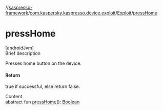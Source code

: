 //[kaspresso-framework](../../index.md)/[com.kaspersky.kaspresso.device.exploit](../index.md)/[Exploit](index.md)/[pressHome](press-home.md)



# pressHome  
[androidJvm]  
Brief description  


Presses home button on the device.



#### Return  


true if successful, else return false.

  
Content  
abstract fun [pressHome](press-home.md)(): [Boolean](https://kotlinlang.org/api/latest/jvm/stdlib/kotlin/-boolean/index.html)  



